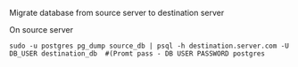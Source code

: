
Migrate database from source server to destination server

On source server
```
sudo -u postgres pg_dump source_db | psql -h destination.server.com -U DB_USER destination_db  #(Promt pass - DB USER PASSWORD postgres
```
